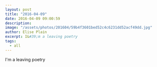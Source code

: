 ```yaml
---
layout: post
title: "2016-04-09"
date: 2016-04-09 09:00:59
description: 
image: "/assets/photos/201604/59b4f3601bed52c4c6231dd52acf49dd.jpg"
author: Elise Plain
excerpt: I&#39;m a leaving poetry
tags: 
  - all
---
```


I&#39;m a leaving poetry
<p></p>
